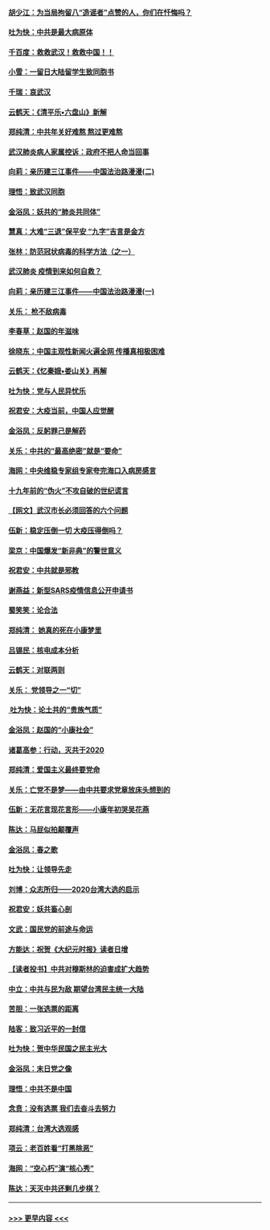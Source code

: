 #### [胡少江：为当局拘留八“造谣者”点赞的人，你们在忏悔吗？](../pages/nsc993/n11836801.md?t=02020111) 
#### [吐为快：中共是最大病原体](../pages/nsc993/n11836748.md?t=02020111) 
#### [千百度：救救武汉！救救中国！！](../pages/nsc993/n11836145.md?t=02020111) 
#### [小雪：一留日大陆留学生致同胞书](../pages/nsc993/n11834624.md?t=02020111) 
#### [千瑞：哀武汉](../pages/nsc993/n11833647.md?t=02020111) 
#### [云鹤天：《清平乐▪六盘山》新解](../pages/nsc993/n11833611.md?t=02020111) 
#### [郑纯清：中共年关好难熬 熬过更难熬](../pages/nsc993/n11833489.md?t=02020111) 
#### [武汉肺炎病人家属控诉：政府不把人命当回事](../pages/nsc993/n11833205.md?t=02020111) 
#### [向莉：亲历建三江事件——中国法治路漫漫(二)](../pages/nsc993/n11829102.md?t=02020111) 
#### [理悟：致武汉同胞](../pages/nsc993/n11831522.md?t=02020111) 
#### [金浴凤：妖共的“肺炎共同体”](../pages/nsc993/n11829448.md?t=02020111) 
#### [慧真：大难“三退”保平安 “九字”吉言是金方](../pages/nsc993/n11829501.md?t=02020111) 
#### [张林：防范冠状病毒的科学方法（之一）](../pages/nsc993/n11828618.md?t=02020111) 
#### [武汉肺炎 疫情到来如何自救？](../pages/nsc993/n11827632.md?t=02020111) 
#### [向莉：亲历建三江事件——中国法治路漫漫(一)](../pages/nsc993/n11827190.md?t=02020111) 
#### [关乐： 枪不敌病毒](../pages/nsc993/n11826746.md?t=02020111) 
#### [李春草：赵国的年滋味](../pages/nsc993/n11826321.md?t=02020111) 
#### [徐晓东：中国主观性新闻火遍全网 传播真相极困难](../pages/nsc993/n11826508.md?t=02020111) 
#### [云鹤天：《忆秦娥▪娄山关》再解](../pages/nsc993/n11824682.md?t=02020111) 
#### [吐为快：党与人民异忧乐](../pages/nsc993/n11824660.md?t=02020111) 
#### [祝君安：大疫当前，中国人应觉醒](../pages/nsc993/n11821946.md?t=02020111) 
#### [金浴凤：反躬罪己是解药](../pages/nsc993/n11820280.md?t=02020111) 
#### [关乐：中共的“最高绝密”就是“要命”](../pages/nsc993/n11816946.md?t=02020111) 
#### [海网：中央维稳专家组专家夸完海口入病房感言](../pages/nsc993/n11815138.md?t=02020111) 
#### [十九年前的“伪火”不攻自破的世纪谎言](../pages/nsc993/n11813238.md?t=02020111) 
#### [【网文】武汉市长必须回答的六个问题](../pages/nsc993/n11813848.md?t=02020111) 
#### [伍新：稳定压倒一切 大疫压得倒吗？](../pages/nsc993/n11812634.md?t=02020111) 
#### [梁京：中国爆发“新非典”的警世意义](../pages/nsc993/n11812554.md?t=02020111) 
#### [祝君安：中共就是邪教](../pages/nsc993/n11812431.md?t=02020111) 
#### [谢燕益：新型SARS疫情信息公开申请书](../pages/nsc993/n11808840.md?t=02020111) 
#### [蜀笑笑：论合法](../pages/nsc993/n11808064.md?t=02020111) 
#### [郑纯清： 她真的死在小康梦里](../pages/nsc993/n11806623.md?t=02020111) 
#### [吕锡民：核电成本分析](../pages/nsc993/n11806284.md?t=02020111) 
#### [云鹤天：对联两则](../pages/nsc993/n11805957.md?t=02020111) 
#### [关乐： 党领导之一“切”](../pages/nsc993/n11804505.md?t=02020111) 
#### [ 吐为快：论土共的“贵族气质”](../pages/nsc993/n11804490.md?t=02020111) 
#### [金浴凤：赵国的“小康社会”](../pages/nsc993/n11804452.md?t=02020111) 
#### [诸葛高参：行动，灭共于2020](../pages/nsc993/n11804120.md?t=02020111) 
#### [郑纯清：爱国主义最终要党命](../pages/nsc993/n11802197.md?t=02020111) 
#### [关乐：亡党不是梦——由中共要求党章放床头想到的](../pages/nsc993/n11802156.md?t=02020111) 
#### [伍新：无花言现花言形——小康年初哭吴花燕](../pages/nsc993/n11800044.md?t=02020111) 
#### [陈达：马屁似拍颠覆声](../pages/nsc993/n11800010.md?t=02020111) 
#### [金浴凤：春之歌](../pages/nsc993/n11797687.md?t=02020111) 
#### [吐为快：让领导先走](../pages/nsc993/n11797512.md?t=02020111) 
#### [刘博：众志所归——2020台湾大选的启示](../pages/nsc993/n11796878.md?t=02020111) 
#### [祝君安：妖共畜心剖](../pages/nsc993/n11794273.md?t=02020111) 
#### [文武：国民党的前途与命运](../pages/nsc993/n11794198.md?t=02020111) 
#### [方能达：祝贺《大纪元时报》读者日增](../pages/nsc993/n11793807.md?t=02020111) 
#### [【读者投书】中共对穆斯林的迫害成扩大趋势](../pages/nsc993/n11791371.md?t=02020111) 
#### [中立：中共与民为敌 期望台湾民主统一大陆](../pages/nsc993/n11790392.md?t=02020111) 
#### [苦胆：一张选票的距离](../pages/nsc993/n11788914.md?t=02020111) 
#### [陆客：致习近平的一封信](../pages/nsc993/n11788867.md?t=02020111) 
#### [吐为快：贺中华民国之民主光大](../pages/nsc993/n11788618.md?t=02020111) 
#### [金浴凤：末日党之像](../pages/nsc993/n11787475.md?t=02020111) 
#### [理悟：中共不是中国](../pages/nsc993/n11787463.md?t=02020111) 
#### [念贲：没有选票  我们去奋斗去努力](../pages/nsc993/n11787398.md?t=02020111) 
#### [郑纯清：台湾大选观感](../pages/nsc993/n11786210.md?t=02020111) 
#### [项云：老百姓看“打黑除恶”](../pages/nsc993/n11785398.md?t=02020111) 
#### [海网：“空心朽”演“核心秀”](../pages/nsc993/n11783874.md?t=02020111) 
#### [陈达：天灭中共还剩几步棋？](../pages/nsc993/n11783719.md?t=02020111) 

----
#### [ >>> 更早内容 <<< ](../indexes/nsc993-earlier.md)
